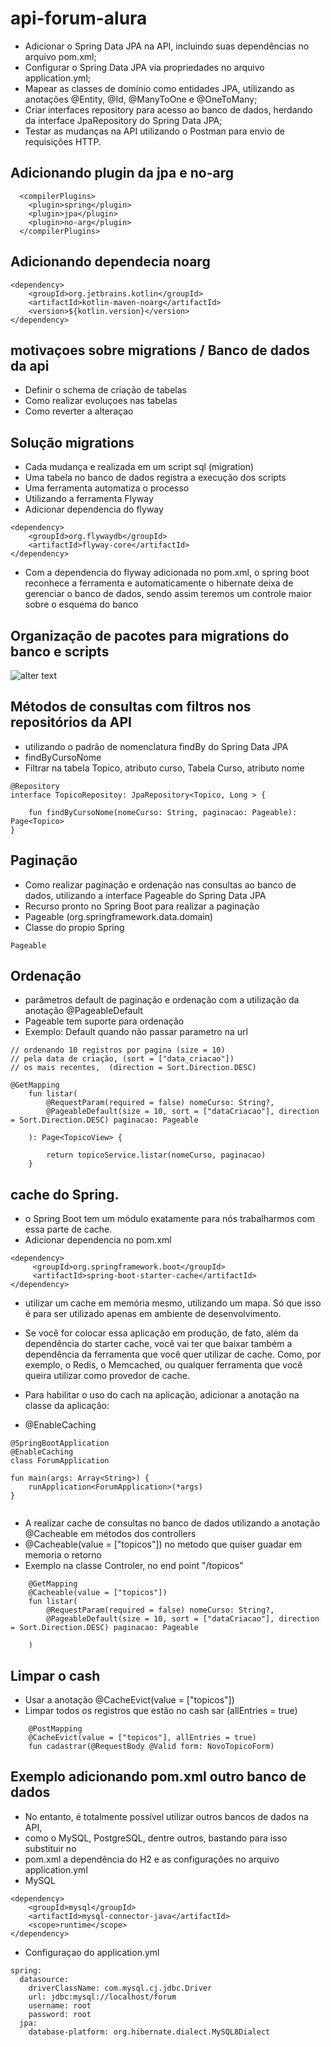 # api-forum-alura

* Adicionar o Spring Data JPA na API, incluindo suas dependências no arquivo pom.xml;
* Configurar o Spring Data JPA via propriedades no arquivo application.yml;
* Mapear as classes de domínio como entidades JPA, utilizando as anotações @Entity, @Id, @ManyToOne e @OneToMany;
* Criar interfaces repository para acesso ao banco de dados, herdando da interface JpaRepository do Spring Data JPA;
* Testar as mudanças na API utilizando o Postman para envio de requisições HTTP.

## Adicionando plugin da jpa e no-arg

```
  <compilerPlugins>
	<plugin>spring</plugin>
	<plugin>jpa</plugin>
	<plugin>no-arg</plugin>
  </compilerPlugins>

```

## Adicionando dependecia noarg

```
<dependency>
	<groupId>org.jetbrains.kotlin</groupId>
	<artifactId>kotlin-maven-noarg</artifactId>
	<version>${kotlin.version}</version>
</dependency>

```

## motivaçoes sobre migrations / Banco de dados da api

* Definir o schema de criação de tabelas
* Como realizar evoluçoes nas tabelas
* Como reverter a alteraçao

## Solução migrations

* Cada mudança e realizada em um script sql (migration)
* Uma tabela no banco de dados registra a execução dos scripts
* Uma ferramenta automatiza o processo
* Utilizando a ferramenta Flyway
* Adicionar dependencia do flyway
```
<dependency>
    <groupId>org.flywaydb</groupId>
    <artifactId>flyway-core</artifactId>
</dependency>

```

* Com a dependencia do flyway adicionada no pom.xml, o spring boot reconhece a ferramenta e automaticamente
  o hibernate deixa de gerenciar o banco de dados, sendo assim teremos um controle maior
  sobre o esquema do banco

## Organização de pacotes para migrations do banco e scripts

![alter text](/image/db-migration.png)

## Métodos de consultas com filtros nos repositórios da API

* utilizando o padrão de nomenclatura findBy do Spring Data JPA
* findByCursoNome
* Filtrar na tabela Topico, atributo curso, Tabela Curso, atributo nome

```
@Repository
interface TopicoRepositoy: JpaRepository<Topico, Long > {

    fun findByCursoNome(nomeCurso: String, paginacao: Pageable): Page<Topico>
}
```

## Paginação

* Como realizar paginação e ordenação nas consultas ao banco de dados,
  utilizando a interface Pageable do Spring Data JPA
* Recurso pronto no Spring Boot para realizar a paginação
* Pageable (org.springframework.data.domain)
* Classe do propio Spring

```
Pageable
```

## Ordenação

* parâmetros default de paginação e ordenação com a utilização
  da anotação @PageableDefault
* Pageable tem suporte para ordenação
* Exemplo: Default quando não passar parametro na url

```
// ordenando 10 registros por pagina (size = 10)
// pela data de criação, (sort = ["data_criacao"])
// os mais recentes,  (direction = Sort.Direction.DESC)

@GetMapping
    fun listar(
        @RequestParam(required = false) nomeCurso: String?,
        @PageableDefault(size = 10, sort = ["dataCriacao"], direction = Sort.Direction.DESC) paginacao: Pageable

    ): Page<TopicoView> {

        return topicoService.listar(nomeCurso, paginacao)
    }

```
## cache do Spring.

* o Spring Boot tem um módulo exatamente para nós trabalharmos com essa parte de cache.
* Adicionar dependencia no pom.xml

```
<dependency>
     <groupId>org.springframework.boot</groupId>
     <artifactId>spring-boot-starter-cache</artifactId>
</dependency>

```

* utilizar um cache em memória mesmo, utilizando um mapa. Só que isso é para ser
  utilizado apenas em ambiente de desenvolvimento.

* Se você for colocar essa aplicação em produção, de fato, além da dependência
  do starter cache, você vai ter que baixar também a dependência da ferramenta que
  você quer utilizar de cache. Como, por exemplo, o Redis, o Memcached, ou qualquer
  ferramenta que você queira utilizar como provedor de cache.

* Para habilitar o uso do cach na aplicação, adicionar a anotação na classe da aplicação:
* @EnableCaching
```
@SpringBootApplication
@EnableCaching
class ForumApplication

fun main(args: Array<String>) {
	runApplication<ForumApplication>(*args)
}


```

* A realizar cache de consultas no banco de dados utilizando a anotação
  @Cacheable em métodos dos controllers
* @Cacheable(value = ["topicos"]) no metodo que quiser guadar em memoria o retorno
* Exemplo na classe Controler, no end point "/topicos"


````
    @GetMapping
    @Cacheable(value = ["topicos"])
    fun listar(
        @RequestParam(required = false) nomeCurso: String?,
        @PageableDefault(size = 10, sort = ["dataCriacao"], direction = Sort.Direction.DESC) paginacao: Pageable

    )

````

## Limpar o cash

* Usar a anotação @CacheEvict(value = ["topicos"])
* Limpar todos os registros que estão no cash sar (allEntries = true)

```
    @PostMapping
    @CacheEvict(value = ["topicos"], allEntries = true)
    fun cadastrar(@RequestBody @Valid form: NovoTopicoForm)
```

## Exemplo adicionando pom.xml outro banco de dados

* No entanto, é totalmente possível utilizar outros bancos de dados na API,
* como o MySQL, PostgreSQL, dentre outros, bastando para isso substituir no
* pom.xml a dependência do H2 e as configurações no arquivo application.yml
* MySQL

```
<dependency>
    <groupId>mysql</groupId>
    <artifactId>mysql-connector-java</artifactId>
    <scope>runtime</scope>
</dependency>

```

* Configuraçao do application.yml

```
spring:
  datasource:
    driverClassName: com.mysql.cj.jdbc.Driver
    url: jdbc:mysql://localhost/forum
    username: root
    password: root
  jpa:
    database-platform: org.hibernate.dialect.MySQL8Dialect

```

